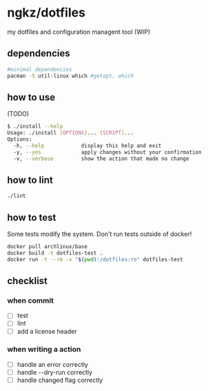 # ngkz/dotfiles
my dotfiles and configuration managent tool (WIP)

## dependencies
```sh
#minimal dependencies
pacman -S util-linux which #getopt, which
```

## how to use
(TODO)

```sh
$ ./install --help
Usage: ./install [OPTIONS]... [SCRIPT]...
Options:
  -h, --help            display this help and exit
  -y, --yes             apply changes without your confirmation
  -v, --verbose         show the action that made no change
```

## how to lint
```sh
./lint
```

## how to test
Some tests modify the system. Don't run tests outside of docker!

```sh
docker pull archlinux/base
docker build -t dotfiles-test .
docker run -t --rm -v "$(pwd):/dotfiles:ro" dotfiles-test
```

## checklist
### when commit
 - [ ] test
 - [ ] lint
 - [ ] add a license header

### when writing a action
 - [ ] handle an error correctly
 - [ ] handle --dry-run correctly
 - [ ] handle changed flag correctly
